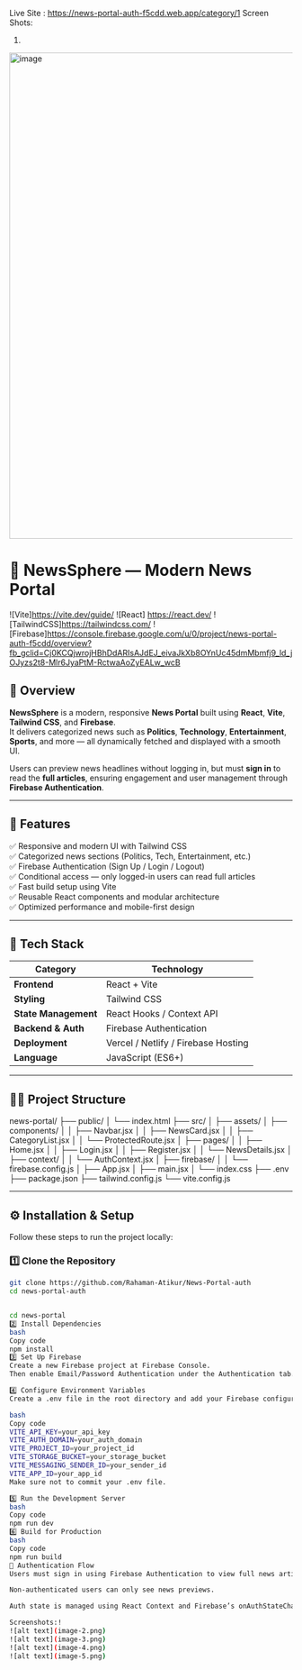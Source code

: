 Live Site :  https://news-portal-auth-f5cdd.web.app/category/1
Screen Shots:

1.
<img width="1862" height="863" alt="image" src="https://github.com/user-attachments/assets/b8c43f50-fc43-43ae-9c92-2a0b367f344c" />



# 📰 NewsSphere — Modern News Portal

![Vite]https://vite.dev/guide/
![React] https://react.dev/
![TailwindCSS]https://tailwindcss.com/
![Firebase]https://console.firebase.google.com/u/0/project/news-portal-auth-f5cdd/overview?fb_gclid=Cj0KCQjwrojHBhDdARIsAJdEJ_eivaJkXb8OYnUc45dmMbmfj9_ld_jOJyzs2t8-Mlr6JyaPtM-RctwaAoZyEALw_wcB


## 📖 Overview

**NewsSphere** is a modern, responsive **News Portal** built using **React**, **Vite**, **Tailwind CSS**, and **Firebase**.  
It delivers categorized news such as **Politics**, **Technology**, **Entertainment**, **Sports**, and more — all dynamically fetched and displayed with a smooth UI.

Users can preview news headlines without logging in, but must **sign in** to read the **full articles**, ensuring engagement and user management through **Firebase Authentication**.

---

## 🚀 Features

✅ Responsive and modern UI with Tailwind CSS  
✅ Categorized news sections (Politics, Tech, Entertainment, etc.)  
✅ Firebase Authentication (Sign Up / Login / Logout)  
✅ Conditional access — only logged-in users can read full articles  
✅ Fast build setup using Vite  
✅ Reusable React components and modular architecture  
✅ Optimized performance and mobile-first design  

---

## 🧰 Tech Stack

| Category | Technology |
|-----------|-------------|
| **Frontend** | React + Vite |
| **Styling** | Tailwind CSS |
| **State Management** | React Hooks / Context API |
| **Backend & Auth** | Firebase Authentication |
| **Deployment** | Vercel / Netlify / Firebase Hosting |
| **Language** | JavaScript (ES6+) |

---

## 🧑‍💻 Project Structure
news-portal/
├── public/
│ └── index.html
├── src/
│ ├── assets/
│ ├── components/
│ │ ├── Navbar.jsx
│ │ ├── NewsCard.jsx
│ │ ├── CategoryList.jsx
│ │ └── ProtectedRoute.jsx
│ ├── pages/
│ │ ├── Home.jsx
│ │ ├── Login.jsx
│ │ ├── Register.jsx
│ │ └── NewsDetails.jsx
│ ├── context/
│ │ └── AuthContext.jsx
│ ├── firebase/
│ │ └── firebase.config.js
│ ├── App.jsx
│ ├── main.jsx
│ └── index.css
├── .env
├── package.json
├── tailwind.config.js
└── vite.config.js



---

## ⚙️ Installation & Setup

Follow these steps to run the project locally:

### 1️⃣ Clone the Repository
```bash
git clone https://github.com/Rahaman-Atikur/News-Portal-auth
cd news-portal-auth


cd news-portal
2️⃣ Install Dependencies
bash
Copy code
npm install
3️⃣ Set Up Firebase
Create a new Firebase project at Firebase Console.
Then enable Email/Password Authentication under the Authentication tab.

4️⃣ Configure Environment Variables
Create a .env file in the root directory and add your Firebase configuration:

bash
Copy code
VITE_API_KEY=your_api_key
VITE_AUTH_DOMAIN=your_auth_domain
VITE_PROJECT_ID=your_project_id
VITE_STORAGE_BUCKET=your_storage_bucket
VITE_MESSAGING_SENDER_ID=your_sender_id
VITE_APP_ID=your_app_id
Make sure not to commit your .env file.

5️⃣ Run the Development Server
bash
Copy code
npm run dev
6️⃣ Build for Production
bash
Copy code
npm run build
🔐 Authentication Flow
Users must sign in using Firebase Authentication to view full news articles.

Non-authenticated users can only see news previews.

Auth state is managed using React Context and Firebase’s onAuthStateChanged listener.

Screenshots:!
![alt text](image-2.png)
![alt text](image-3.png)
![alt text](image-4.png)
![alt text](image-5.png)


